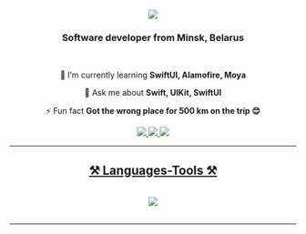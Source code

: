 <h1 align="center">
    <img src="https://readme-typing-svg.herokuapp.com/?font=Righteous&size=35&center=true&vCenter=true&width=500&height=70&duration=4000&lines=Hi+There!+👋;+I'm+Dima!;" />
</h1>

<h3 align="center">Software developer from Minsk, Belarus </h3>

<br/>

<div align="center">
 
 🌱 I’m currently learning **SwiftUI, Alamofire, Moya**

💬 Ask me about **Swift, UIKit, SwiftUI**

⚡ Fun fact **Got the wrong place for 500 km on the trip 😊**

 </div>
 
<div align="center"> 
    
  <a href="mailto:myattention15@gmail.com">
    <img src="https://img.shields.io/badge/Gmail-333333?style=for-the-badge&logo=gmail&logoColor=red" />
  </a>
  </a>
    <a href="https://t.me/@plskdlnn" target="_blank">
    <img src="https://img.shields.io/badge/Telegram-123?style=for-the-badge&logo=telegram&logoColor=blue" />
  </a>
  <a href="https://linkedin.com/" target="_blank">
    <img src="https://img.shields.io/badge/LinkedIn-0077B5?style=for-the-badge&logo=linkedin&logoColor=white" target="_blank" />
</div>

 <hr/>
 
<h2 align="center">⚒️ Languages-Tools ⚒️</h2>
<br/>
<div align="center">
    <img src="https://skillicons.dev/icons?i=swift,c,github,git" />
<br>
</div>

<br/>

<hr/>
